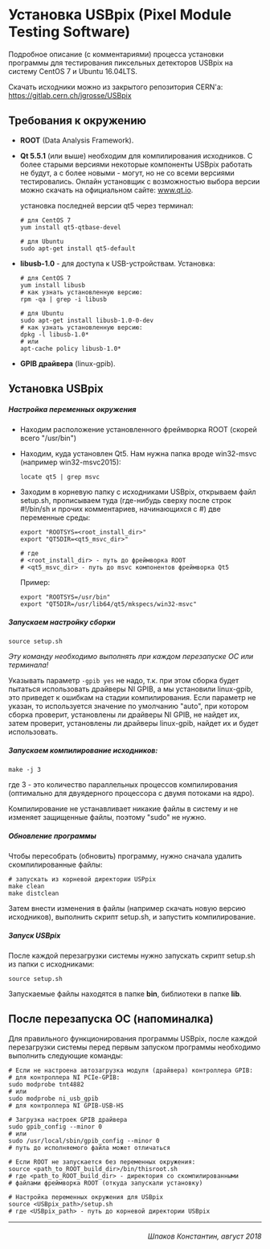 Установка USBpix (Pixel Module Testing Software)
================================================

Подробное описание (с комментариями) процесса установки программы для тестирования пиксельных детекторов USBpix на систему CentOS 7 и Ubuntu 16.04LTS.

Скачать исходники можно из закрытого репозитория CERN'а: https://gitlab.cern.ch/jgrosse/USBpix

Требования к окружению
----------------------

* **ROOT** (Data Analysis Framework).
* **Qt 5.5.1** (или выше) необходим для компилирования исходников. С более старыми версиями некоторые компоненты USBpix работать не будут, а с более новыми - могут, но не со всеми версиями тестировались. Онлайн установщик с возможностью выбора версии можно скачать на официальном сайте: www.qt.io.

  установка последней версии qt5 через терминал:

    ```
    # для CentOS 7
    yum install qt5-qtbase-devel

    # для Ubuntu
    sudo apt-get install qt5-default
    ```

* **libusb-1.0** - для доступа к USB-устройствам. Установка:

  ```
  # для CentOS 7
  yum install libusb
  # как узнать установленную версию:
  rpm -qa | grep -i libusb

  # для Ubuntu
  sudo apt-get install libusb-1.0-0-dev
  # как узнать установленную версию:
  dpkg -l libusb-1.0*
  # или
  apt-cache policy libusb-1.0*
  ```

* **GPIB драйвера** (linux-gpib).

Установка USBpix
----------------

##### Настройка переменных окружения
* Находим расположение установленного фреймворка ROOT (скорей всего "/usr/bin")
* Находим, куда установлен Qt5. Нам нужна папка вроде win32-msvc (например win32-msvc2015):

  ```
  locate qt5 | grep msvc
  ```

* Заходим в корневую папку с исходниками USBpix, открываем файл setup.sh, прописываем туда (где-нибудь сверху после строк #!/bin/sh и прочих комментариев, начинающихся с #) две переменные среды:

  ```
  export "ROOTSYS=<root_install_dir>"
  export "QT5DIR=<qt5_msvc_dir>"

  # где
  # <root_install_dir> - путь до фреймворка ROOT
  # <qt5_msvc_dir> - путь до msvc компонентов фреймворка Qt5
  ```

  Пример:

  ```
  export "ROOTSYS=/usr/bin"
  export "QT5DIR=/usr/lib64/qt5/mkspecs/win32-msvc"
  ```

##### Запускаем настройку сборки

```
source setup.sh
```

*Эту команду необходимо выполнять при каждом перезапуске ОС или терминала!*

Указывать параметр ```-gpib yes``` не надо, т.к. при этом сборка будет пытаться использовать драйверы NI GPIB, а мы установили linux-gpib, это приведет к ошибкам на стадии компилирования. Если параметр не указан, то используется значение по умолчанию "auto", при котором сборка проверит, установлены ли драйверы NI GPIB, не найдет их, затем проверит, установлены ли драйверы linux-gpib, найдет их и будет использовать.

##### Запускаем компилирование исходников:

```
make -j 3
```

где 3 - это количество параллельных процессов компилирования (оптимально для двуядерного процессора с двумя потоками на ядро).

Компилирование не устанавливает никакие файлы в систему и не изменяет защищенные файлы, поэтому "sudo" не нужно.

##### Обновление программы

Чтобы пересобрать (обновить) программу, нужно сначала удалить скомпилированные файлы:

```
# запускать из корневой директории USPpix
make clean
make distclean
```

Затем внести изменения в файлы (например скачать новую версию исходников), выполнить скрипт setup.sh, и запустить компилирование.

##### Запуск USBpix

После каждой перезагрузки системы нужно запускать скрипт setup.sh из папки с исходниками:

```
source setup.sh
```

Запускаемые файлы находятся в папке **bin**, библиотеки в папке **lib**.

После перезапуска ОС (напоминалка)
----------------------------------

Для правильного функционирования программы USBpix, после каждой перезагрузки системы перед первым запуском программы необходимо выполнить следующие команды:

```
# Если не настроена автозагрузка модуля (драйвера) контроллера GPIB:
# для контроллера NI PCIe-GPIB:
sudo modprobe tnt4882
# или
sudo modprobe ni_usb_gpib
# для контроллера NI GPIB-USB-HS

# Загрузка настроек GPIB драйвера
sudo gpib_config --minor 0
# или
sudo /usr/local/sbin/gpib_config --minor 0
# путь до исполняемого файла может отличаться

# Если ROOT не запускается без переменных окружения:
source <path_to_ROOT_build_dir>/bin/thisroot.sh
# где <path_to_ROOT_build_dir> - директория со скомпилированными
# файлами фреймворка ROOT (откуда запускали установку)

# Настройка переменных окружения для USBpix
source <USBpix_path>/setup.sh
# где <USBpix_path> - путь до корневой директории USBpix
```

----------------------------------------

###### <div style="text-align: right"> Шпаков Константин, август 2018 </div>
